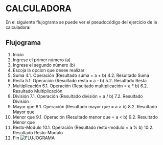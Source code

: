 # CALCULADORA #
En el siguiente flujograma se puede ver el pseudocódigo del ejercicio de la calculadora:

## Flujograma ##

1. Inicio
2. Ingrese el primer número (a)
2. Ingrese el segundo número (b)
3. Escoja la opcion que desee realizar
4. Suma
4.1. Operación (Resultado suma = a + b)
4.2. Resultado Suma
5. Resta
5.1. Operación (Resultado resta = a - b)
5.2. Resultado Resta
6. Multiplicación
6.1. Operación (Resultado multiplicación = a * b)
6.2. Resultado Multiplicación 
7. División
7.1. Operación (Resultado división = a / b)
7.2. Resultado División
8. Mayor que
8.1. Operación (Resultado mayor que = a > b)
8.2. Resultado Mayor que
9. Menor que
9.1. Operación (Resultado menor que = a < b)
9.2. Resultado Menor que
10. Resto-Modulo
10.1. Operación (Resultado resto-modulo = a % b)
10.2. Resultado Resto-Modulo
11. Fin
![FLUJOGRAMA](http://2.1m.yt/9Wmh_yU.jpg "Flujograma")